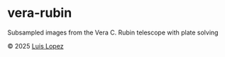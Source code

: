 # vera-rubin
Subsampled images from the Vera C. Rubin telescope with plate solving

© 2025  [Luis Lopez](https://github.com/betolink)
